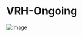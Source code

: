 # VRH-Ongoing
![image](https://user-images.githubusercontent.com/61065217/93663701-5dd52480-fa87-11ea-9343-d13cbf244bb2.png)
